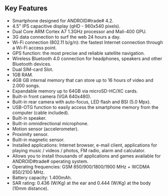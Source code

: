 ## Key Features
* Smartphone designed for ANDROID#trade# 4.2.
* 4.5" IPS capacitive display (qHD - 960x540 pixels).
* Dual Core ARM Cortex A7 1.3GHz processor and Mali-400 GPU.
* 3G data connection to surf the web 24 hours a day. 
* Wi-Fi connection (802.11 b/g/n): the fastest Internet connection through a Wi-Fi access point.
* GPS function: the most precise and reliable satellite navigation. 
* Wireless Bluetooth 4.0 connection for headphones, speakers and other Bluetooth devices.
* Dual SIM-card Slot.
* 1GB RAM.
* 4GB GB internal memory that can store up to 16 hours of video and 2.000 songs.
* Expandable memory up to 64GB via microSD-HC/XC cards.
* Built-in front camera (VGA 640x480).
* Built-in rear camera with auto-focus, LED flash and BSI (5.0 Mpx).
* USB-OTG function to easily access the smartphone memory from the computer (cable included).
* Built-in speaker.
* Built-in omnidirectional microphone.
* Motion sensor (accelerometer).
* Proximity sensor. 
* Built-in magnetic sensor. 
* Installed applications: Internet browser, e-mail client, applications for playing music / videos / photos, FM radio, alarm and calculator.
* Allows you to install thousands of applications and games available for ANDROID#trade# operating system.
* Operating frequencies: GSM 850/900/1800/1900 MHz + WCDMA 850/2100 MHz.
* Battery capacity: 1.400mAh.
* SAR rating: 0.436 (W/Kg) at the ear and 0.444 (W/Kg) at the body (10mm distance).
